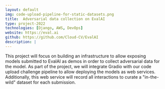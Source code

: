 ```yaml
---
layout: default
img: code-upload-pipeline-for-static-datasets.png
title:  Adversarial data collection on EvalAI
type: project-2022
technologies: [Django, AWS, DevOps]
website: https://eval.ai
github: https://github.com/Cloud-CV/EvalAI
description: |
---
```

This project will focus on building an infrastructure to allow exposing models submitted to EvalAI as demos in order to collect adversarial data for the model. As part of the project, we will integrate Gradio with our code upload challenge pipeline to allow deploying the models as web services. Additionally, this web service will record all interactions to curate a "in-the-wild" dataset for each submission.